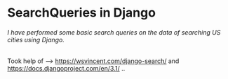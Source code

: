 # SearchQueries in Django
###### I have performed some basic search queries on the data of searching US cities using Django. 
Took help of --> https://wsvincent.com/django-search/ and https://docs.djangoproject.com/en/3.1/ ..
